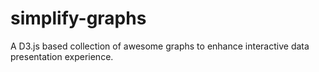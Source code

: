 # simplify-graphs
A D3.js based collection of awesome graphs to enhance interactive data presentation experience. 
